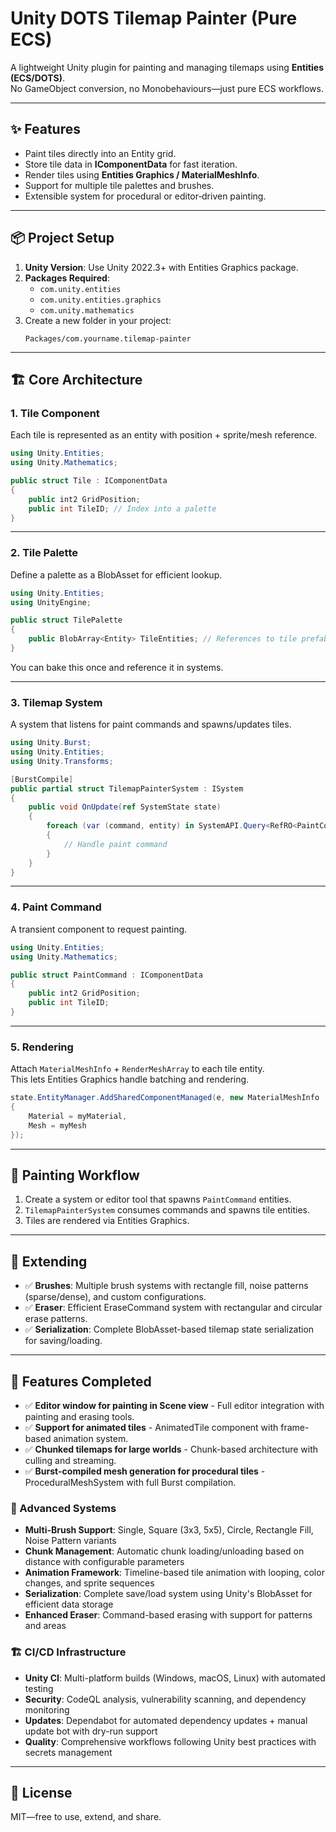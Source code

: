 # Unity DOTS Tilemap Painter (Pure ECS)

A lightweight Unity plugin for painting and managing tilemaps using **Entities (ECS/DOTS)**.  
No GameObject conversion, no Monobehaviours—just pure ECS workflows.

---

## ✨ Features
- Paint tiles directly into an Entity grid.
- Store tile data in **IComponentData** for fast iteration.
- Render tiles using **Entities Graphics / MaterialMeshInfo**.
- Support for multiple tile palettes and brushes.
- Extensible system for procedural or editor‑driven painting.

---

## 📦 Project Setup
1. **Unity Version**: Use Unity 2022.3+ with Entities Graphics package.
2. **Packages Required**:
   - `com.unity.entities`
   - `com.unity.entities.graphics`
   - `com.unity.mathematics`
3. Create a new folder in your project:  
   ```
   Packages/com.yourname.tilemap-painter
   ```

---

## 🏗️ Core Architecture

### 1. Tile Component
Each tile is represented as an entity with position + sprite/mesh reference.

```csharp
using Unity.Entities;
using Unity.Mathematics;

public struct Tile : IComponentData
{
    public int2 GridPosition;
    public int TileID; // Index into a palette
}
```

---

### 2. Tile Palette
Define a palette as a BlobAsset for efficient lookup.

```csharp
using Unity.Entities;
using UnityEngine;

public struct TilePalette
{
    public BlobArray<Entity> TileEntities; // References to tile prefabs
}
```

You can bake this once and reference it in systems.

---

### 3. Tilemap System
A system that listens for paint commands and spawns/updates tiles.

```csharp
using Unity.Burst;
using Unity.Entities;
using Unity.Transforms;

[BurstCompile]
public partial struct TilemapPainterSystem : ISystem
{
    public void OnUpdate(ref SystemState state)
    {
        foreach (var (command, entity) in SystemAPI.Query<RefRO<PaintCommand>>().WithEntityAccess())
        {
            // Handle paint command
        }
    }
}
```

---

### 4. Paint Command
A transient component to request painting.

```csharp
using Unity.Entities;
using Unity.Mathematics;

public struct PaintCommand : IComponentData
{
    public int2 GridPosition;
    public int TileID;
}
```

---

### 5. Rendering
Attach `MaterialMeshInfo` + `RenderMeshArray` to each tile entity.  
This lets Entities Graphics handle batching and rendering.

```csharp
state.EntityManager.AddSharedComponentManaged(e, new MaterialMeshInfo
{
    Material = myMaterial,
    Mesh = myMesh
});
```

---

## 🎨 Painting Workflow
1. Create a system or editor tool that spawns `PaintCommand` entities.
2. `TilemapPainterSystem` consumes commands and spawns tile entities.
3. Tiles are rendered via Entities Graphics.

---

## 🔌 Extending
- ✅ **Brushes**: Multiple brush systems with rectangle fill, noise patterns (sparse/dense), and custom configurations.
- ✅ **Eraser**: Efficient EraseCommand system with rectangular and circular erase patterns.
- ✅ **Serialization**: Complete BlobAsset-based tilemap state serialization for saving/loading.

---

## 🚀 Features Completed
- ✅ **Editor window for painting in Scene view** - Full editor integration with painting and erasing tools.
- ✅ **Support for animated tiles** - AnimatedTile component with frame-based animation system.
- ✅ **Chunked tilemaps for large worlds** - Chunk-based architecture with culling and streaming.
- ✅ **Burst-compiled mesh generation for procedural tiles** - ProceduralMeshSystem with full Burst compilation.

### 🔧 Advanced Systems
- **Multi-Brush Support**: Single, Square (3x3, 5x5), Circle, Rectangle Fill, Noise Pattern variants
- **Chunk Management**: Automatic chunk loading/unloading based on distance with configurable parameters
- **Animation Framework**: Timeline-based tile animation with looping, color changes, and sprite sequences  
- **Serialization**: Complete save/load system using Unity's BlobAsset for efficient data storage
- **Enhanced Eraser**: Command-based erasing with support for patterns and areas

### 🏗️ CI/CD Infrastructure
- **Unity CI**: Multi-platform builds (Windows, macOS, Linux) with automated testing
- **Security**: CodeQL analysis, vulnerability scanning, and dependency monitoring
- **Updates**: Dependabot for automated dependency updates + manual update bot with dry-run support
- **Quality**: Comprehensive workflows following Unity best practices with secrets management  

---

## 📜 License
MIT—free to use, extend, and share.
